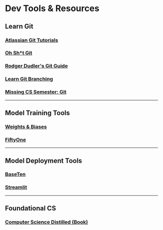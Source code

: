 # Dev Tools & Resources

## Learn Git

### [Atlassian Git Tutorials](https://www.atlassian.com/git/tutorials)
### [Oh Sh*t Git](https://ohshitgit.com/)
### [Rodger Dudler's Git Guide](https://rogerdudler.github.io/git-guide/)
### [Learn Git Branching](https://learngitbranching.js.org/)
### [Missing CS Semester: Git](https://missing.csail.mit.edu/2020/version-control/)

<hr>

## Model Training Tools

### [Weights & Biases](https://wandb.ai/site)
### [FiftyOne](https://voxel51.com/fiftyone/)

<hr>

## Model Deployment Tools

### [BaseTen](https://www.baseten.co/)
### [Streamlit](https://streamlit.io/)

<hr>

## Foundational CS

### [Computer Science Distilled (Book)](https://code.energy/computer-science-distilled/)
